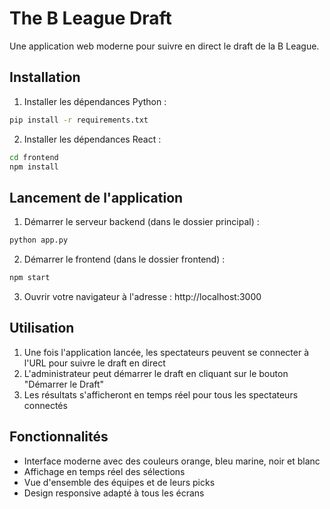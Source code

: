 # The B League Draft

Une application web moderne pour suivre en direct le draft de la B League.

## Installation

1. Installer les dépendances Python :
```bash
pip install -r requirements.txt
```

2. Installer les dépendances React :
```bash
cd frontend
npm install
```

## Lancement de l'application

1. Démarrer le serveur backend (dans le dossier principal) :
```bash
python app.py
```

2. Démarrer le frontend (dans le dossier frontend) :
```bash
npm start
```

3. Ouvrir votre navigateur à l'adresse : http://localhost:3000

## Utilisation

1. Une fois l'application lancée, les spectateurs peuvent se connecter à l'URL pour suivre le draft en direct
2. L'administrateur peut démarrer le draft en cliquant sur le bouton "Démarrer le Draft"
3. Les résultats s'afficheront en temps réel pour tous les spectateurs connectés

## Fonctionnalités

- Interface moderne avec des couleurs orange, bleu marine, noir et blanc
- Affichage en temps réel des sélections
- Vue d'ensemble des équipes et de leurs picks
- Design responsive adapté à tous les écrans
